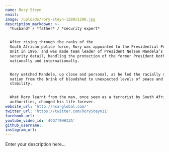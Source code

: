 ```yaml
---
name: Rory Steyn
email:
image: /uploads/rory-steyn-1200x1200.jpg
description_markdown: >-
  *husband* / *father* / *security expert*


  After rising through the ranks of the
  South African police force, Rory was appointed to the Presidential Protection
  Unit in 1996, and was made team leader of President Nelson Mandela’s personal
  security detail, handling the protection of the former President both
  nationally and internationally.


  Rory watched Mandela, up close and personal, as he led the racially divided
  nation from the brink of bloodshed to unexpected levels of peace and
  stability.


  What Rory learnt from the man, once seen as a terrorist by South African
  authorities, changed his life forever.
website_url: 'http://nsa-global.com/'
twitter_url: 'https://twitter.com/RorySteyn11'
facebook_url:
youtube_video_id: '4CO7f9HHI3A'
github_username:
instagram_url:
---
```


Enter your description here...
